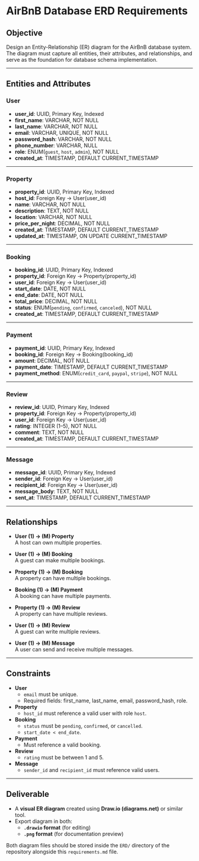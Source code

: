 # AirBnB Database ERD Requirements

## Objective
Design an Entity-Relationship (ER) diagram for the AirBnB database system.  
The diagram must capture all entities, their attributes, and relationships, and serve as the foundation for database schema implementation.

---

## Entities and Attributes

### **User**
- **user_id**: UUID, Primary Key, Indexed
- **first_name**: VARCHAR, NOT NULL
- **last_name**: VARCHAR, NOT NULL
- **email**: VARCHAR, UNIQUE, NOT NULL
- **password_hash**: VARCHAR, NOT NULL
- **phone_number**: VARCHAR, NULL
- **role**: ENUM(`guest`, `host`, `admin`), NOT NULL
- **created_at**: TIMESTAMP, DEFAULT CURRENT_TIMESTAMP

---

### **Property**
- **property_id**: UUID, Primary Key, Indexed
- **host_id**: Foreign Key → User(user_id)
- **name**: VARCHAR, NOT NULL
- **description**: TEXT, NOT NULL
- **location**: VARCHAR, NOT NULL
- **price_per_night**: DECIMAL, NOT NULL
- **created_at**: TIMESTAMP, DEFAULT CURRENT_TIMESTAMP
- **updated_at**: TIMESTAMP, ON UPDATE CURRENT_TIMESTAMP

---

### **Booking**
- **booking_id**: UUID, Primary Key, Indexed
- **property_id**: Foreign Key → Property(property_id)
- **user_id**: Foreign Key → User(user_id)
- **start_date**: DATE, NOT NULL
- **end_date**: DATE, NOT NULL
- **total_price**: DECIMAL, NOT NULL
- **status**: ENUM(`pending`, `confirmed`, `canceled`), NOT NULL
- **created_at**: TIMESTAMP, DEFAULT CURRENT_TIMESTAMP

---

### **Payment**
- **payment_id**: UUID, Primary Key, Indexed
- **booking_id**: Foreign Key → Booking(booking_id)
- **amount**: DECIMAL, NOT NULL
- **payment_date**: TIMESTAMP, DEFAULT CURRENT_TIMESTAMP
- **payment_method**: ENUM(`credit_card`, `paypal`, `stripe`), NOT NULL

---

### **Review**
- **review_id**: UUID, Primary Key, Indexed
- **property_id**: Foreign Key → Property(property_id)
- **user_id**: Foreign Key → User(user_id)
- **rating**: INTEGER (1–5), NOT NULL
- **comment**: TEXT, NOT NULL
- **created_at**: TIMESTAMP, DEFAULT CURRENT_TIMESTAMP

---

### **Message**
- **message_id**: UUID, Primary Key, Indexed
- **sender_id**: Foreign Key → User(user_id)
- **recipient_id**: Foreign Key → User(user_id)
- **message_body**: TEXT, NOT NULL
- **sent_at**: TIMESTAMP, DEFAULT CURRENT_TIMESTAMP

---

## Relationships

- **User (1) → (M) Property**  
  A host can own multiple properties.

- **User (1) → (M) Booking**  
  A guest can make multiple bookings.

- **Property (1) → (M) Booking**  
  A property can have multiple bookings.

- **Booking (1) → (M) Payment**  
  A booking can have multiple payments.

- **Property (1) → (M) Review**  
  A property can have multiple reviews.

- **User (1) → (M) Review**  
  A guest can write multiple reviews.

- **User (1) → (M) Message**  
  A user can send and receive multiple messages.

---

## Constraints
- **User**
  - `email` must be unique.
  - Required fields: first_name, last_name, email, password_hash, role.
- **Property**
  - `host_id` must reference a valid user with role `host`.
- **Booking**
  - `status` must be `pending`, `confirmed`, or `cancelled`.
  - `start_date < end_date`.
- **Payment**
  - Must reference a valid booking.
- **Review**
  - `rating` must be between 1 and 5.
- **Message**
  - `sender_id` and `recipient_id` must reference valid users.

---

## Deliverable
- A **visual ER diagram** created using **Draw.io (diagrams.net)** or similar tool.
- Export diagram in both:
  - **`.drawio` format** (for editing)
  - **`.png` format** (for documentation preview)

Both diagram files should be stored inside the `ERD/` directory of the repository alongside this `requirements.md` file.

